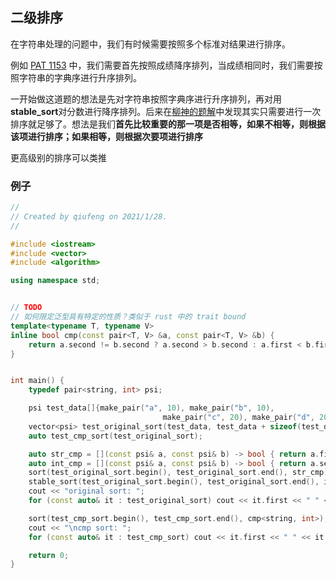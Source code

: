 ## 二级排序

在字符串处理的问题中，我们有时候需要按照多个标准对结果进行排序。

例如 [PAT 1153](https://pintia.cn/problem-sets/994805342720868352/problems/1071785190929788928) 中，我们需要首先按照成绩降序排列，当成绩相同时，我们需要按照字符串的字典序进行升序排列。

一开始做这道题的想法是先对字符串按照字典序进行升序排列，再对用**stable_sort**对分数进行降序排列。后来在[柳神的题解](https://www.liuchuo.net/archives/8023)中发现其实只需要进行一次排序就足够了。想法是我们**首先比较重要的那一项是否相等，如果不相等，则根据该项进行排序；如果相等，则根据次要项进行排序**

更高级别的排序可以类推



### 例子

```c++
//
// Created by qiufeng on 2021/1/28.
//

#include <iostream>
#include <vector>
#include <algorithm>

using namespace std;


// TODO
// 如何限定泛型具有特定的性质？类似于 rust 中的 trait bound
template<typename T, typename V>
inline bool cmp(const pair<T, V> &a, const pair<T, V> &b) {
    return a.second != b.second ? a.second > b.second : a.first < b.first;
}


int main() {
    typedef pair<string, int> psi;

    psi test_data[]{make_pair("a", 10), make_pair("b", 10),
                                  make_pair("c", 20), make_pair("d", 20)};
    vector<psi> test_original_sort(test_data, test_data + sizeof(test_data) / sizeof(psi));
    auto test_cmp_sort(test_original_sort);

    auto str_cmp = [](const psi& a, const psi& b) -> bool { return a.first < b.first; };
    auto int_cmp = [](const psi& a, const psi& b) -> bool { return a.second > b.second; };
    sort(test_original_sort.begin(), test_original_sort.end(), str_cmp);
    stable_sort(test_original_sort.begin(), test_original_sort.end(), int_cmp);
    cout << "original sort: ";
    for (const auto& it : test_original_sort) cout << it.first << " " << it.second << "; ";

    sort(test_cmp_sort.begin(), test_cmp_sort.end(), cmp<string, int>);
    cout << "\ncmp sort: ";
    for (const auto& it : test_cmp_sort) cout << it.first << " " << it.second << "; ";

    return 0;
}
```

